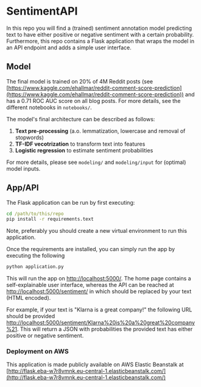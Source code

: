 # SentimentAPI
In this repo you will find a (trained) sentiment annotation model
predicting text to have either positive or negative sentiment with a
certain probability. Furthermore, this repo contains a Flask application
that wraps the model in an API endpoint and adds a simple user
interface.

## Model
The final model is trained on 20% of 4M Reddit posts (see
[https://www.kaggle.com/ehallmar/reddit-comment-score-prediction](https://www.kaggle.com/ehallmar/reddit-comment-score-prediction))
and has a 0.71 ROC AUC score on all blog posts. For more details, see
the different notebooks in `notebooks/`.

The model's final architecture can be described as follows:

1. **Text pre-processing** (a.o. lemmatization, lowercase and removal of
   stopwords)
2. **TF-IDF vecotrization** to transform text into features
3. **Logistic regression** to estimate sentiment probabilities

For more details, please see `modeling/` and `modeling/input` for
(optimal) model inputs.

## App/API
The Flask application can be run by first executing:

```cmd
cd /path/to/this/repo
pip install -r requirements.text
```

Note, preferably you should create a new virtual environment to run this
application.

Once the requirements are installed, you can simply run the app by
executing the following

```cmd
python application.py
```
This will run the app on
[http://localhost:5000/](http://localhost:5000/). The home page contains
a self-explainable user interface, whereas the API can be reached at
[http://localhost:5000/sentiment/**<text>**](http://localhost:5000/sentiment/)
in which **<text>** should be replaced by your text (HTML encoded).

For example, if your text is "Klarna is a great company!" the following
URL should be provided
[http://localhost:5000/sentiment/Klarna%20is%20a%20great%20company%21](http://localhost:5000/sentiment/Klarna%20is%20a%20great%20company%21).
This will return a JSON with probabilities the provided text has either
positive or negative sentiment.

### Deployment on AWS
This application is made publicly available on AWS Elastic Beanstalk at
[http://flask.eba-w7r8vmnk.eu-central-1.elasticbeanstalk.com/](http://flask.eba-w7r8vmnk.eu-central-1.elasticbeanstalk.com/)
